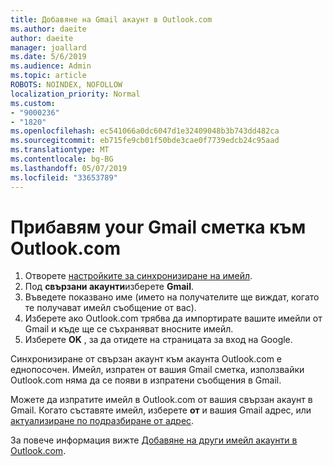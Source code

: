 ```yaml
---
title: Добавяне на Gmail акаунт в Outlook.com
ms.author: daeite
author: daeite
manager: joallard
ms.date: 5/6/2019
ms.audience: Admin
ms.topic: article
ROBOTS: NOINDEX, NOFOLLOW
localization_priority: Normal
ms.custom:
- "9000236"
- "1820"
ms.openlocfilehash: ec541066a0dc6047d1e32409048b3b743dd482ca
ms.sourcegitcommit: eb715fe9cb01f50bde3cae0f7739edcb24c95aad
ms.translationtype: MT
ms.contentlocale: bg-BG
ms.lasthandoff: 05/07/2019
ms.locfileid: "33653789"
---
```

# <a name="add-your-gmail-account-to-outlookcom"></a>Прибавям your Gmail сметка към Outlook.com

1. Отворете [настройките за синхронизиране на имейл](https://go.microsoft.com/fwlink/?linkid=875264).
2. Под **свързани акаунти**изберете **Gmail**.
3. Въведете показвано име (името на получателите ще виждат, когато те получават имейл съобщение от вас).
4. Изберете ако Outlook.com трябва да импортирате вашите имейли от Gmail и къде ще се съхраняват вносните имейл.
5. Изберете **OK** , за да отидете на страницата за вход на Google.

Синхронизиране от свързан акаунт към акаунта Outlook.com е еднопосочен. Имейл, изпратен от вашия Gmail сметка, използвайки Outlook.com няма да се появи в изпратени съобщения в Gmail.

Можете да изпратите имейл в Outlook.com от вашия свързан акаунт в Gmail. Когато съставяте имейл, изберете **от** и вашия Gmail адрес, или [актуализиране по подразбиране от адрес](https://go.microsoft.com/fwlink/?linkid=875264).

За повече информация вижте [Добавяне на други имейл акаунти в Outlook.com](https://support.office.com/article/c5224df4-5885-4e79-91ba-523aa743f0ba).